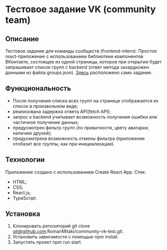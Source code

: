 # Тестовое задание VK (community team)
## Описание
Тестовое задание для команды сообществ (frontend-intern).
Простое react-приложение с использованием библиотеки компонентов ВКонтакте, состоящее из одной страницы, которое при открытии будет запрашивает список групп с backend (ответ метода захардкожен данными из файла groups.json).
[Здесь](https://github.com/3all/vkTest/blob/master/README.md) расположено само задание.
## Функциональность
-  После получения списка всех групп на странице отображается их список в произвольном виде;
-  реализована задержка ответа API(fetch API);
-  запрос к backend учитывает возможность получения ошибки или частичное получение данных;
-  предусмотрен фильтр групп (по приватности, цвету аватарки, наличию друзей);
-  предусмотрена возможность отмены фильтра (приложение отобазит все группы, как при инициализации).
## Технологии
Приложение создано с использованием Create React App.
Стек:
- HTML;
- CSS;
- React.js;
- TypeScript.

## Установка
1. Клонировать репозиторий git clone git@github.com:RomanMitaki/community-vk-test.git.
2. Установить зависимости с помощью npm install.
3. Запустить проект npm run start.
